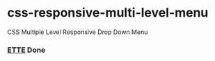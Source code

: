 # css-responsive-multi-level-menu
CSS Multiple Level Responsive Drop Down Menu

### [ETTE](ette/index.html) Done